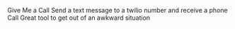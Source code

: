 Give Me a Call
Send a text message to a twilio number and receive a phone Call
Great tool to get out of an awkward situation
